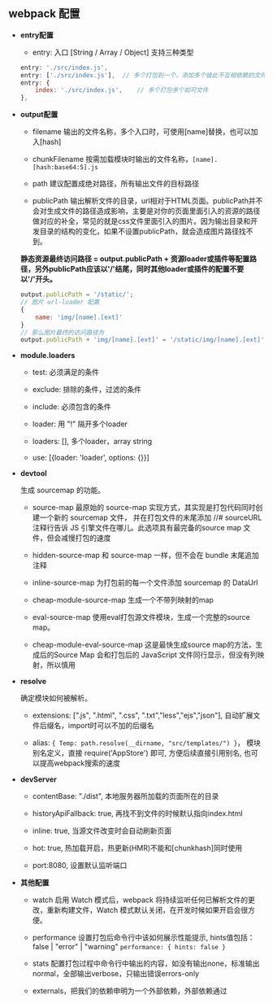 ## webpack 配置

* **entry配置**

    - entry: 入口 [String / Array / Object]   支持三种类型  

    ```js
    entry: './src/index.js',  
    entry: ['./src/index.js'],  // 多个打包到一个，添加多个彼此不互相依赖的文件，可以使用数组格式
    entry: {
        index: './src/index.js',    // 多个打包多个如可文件
    },
    ```

* **output配置**

    - filename 输出的文件名称，多个入口时，可使用[name]替换，也可以加入[hash]

    - chunkFilename 按需加载模块时输出的文件名称，`[name].[hash:base64:5].js`

    - path 建议配置成绝对路径，所有输出文件的目标路径

    - publicPath 输出解析文件的目录，url相对于HTML页面。publicPath并不会对生成文件的路径造成影响，主要是对你的页面里面引入的资源的路径做对应的补全，常见的就是css文件里面引入的图片。因为输出目录和开发目录的结构的变化，如果不设置publicPath，就会造成图片路径找不到。

    **静态资源最终访问路径 = output.publicPath + 资源loader或插件等配置路径，另外publicPath应该以'/'结尾，同时其他loader或插件的配置不要以'/'开头。**

    ```js
    output.publicPath = '/static/';
    // 图片 url-loader 配置
    {
        name: 'img/[name].[ext]'
    }
    // 那么图片最终的访问路径为
    output.publicPath + 'img/[name].[ext]' = '/static/img/[name].[ext]'
    ```

 * **module.loaders**

    - test: 必须满足的条件

    - exclude: 排除的条件，过滤的条件

    - include: 必须包含的条件

    - loader: 用 "!" 隔开多个loader

    - loaders: [], 多个loader，array string

    - use: [{loader: 'loader', options: {}}]

* **devtool**

    生成 sourcemap 的功能。

    - source-map 最原始的 source-map 实现方式，其实现是打包代码同时创建一个新的 sourcemap 文件， 并在打包文件的末尾添加 //# sourceURL 注释行告诉 JS 引擎文件在哪儿。此选项具有最完备的source map 文件，但会减慢打包的速度

    - hidden-source-map 和 source-map 一样，但不会在 bundle 末尾追加注释

    - inline-source-map 为打包前的每一个文件添加 sourcemap 的 DataUrl

    - cheap-module-source-map 生成一个不带列映射的map

    - eval-source-map 使用eval打包源文件模块，生成一个完整的source map。

    - cheap-module-eval-source-map 这是最快生成source map的方法，生成后的Source Map 会和打包后的 JavaScript 文件同行显示，但没有列映射，所以慎用

* **resolve**

    确定模块如何被解析。

    - extensions: [".js", ".html", ".css", ".txt","less","ejs","json"], 自动扩展文件后缀名，import时可以不加的后缀名

    - alias: `{ Temp: path.resolve(__dirname, "src/templates/") }`， 模块别名定义，直接 require('AppStore') 即可, 方便后续直接引用别名, 也可以提高webpack搜索的速度

* **devServer**

    - contentBase: "./dist", 本地服务器所加载的页面所在的目录
    
    - historyApiFallback: true, 再找不到文件的时候默认指向index.html
    
    - inline: true, 当源文件改变时会自动刷新页面
    
    - hot: true, 热加载开启，热更新(HMR)不能和[chunkhash]同时使用
    
    - port:8080, 设置默认监听端口

* **其他配置**

    - watch 启用 Watch 模式后，webpack 将持续监听任何已解析文件的更改，重新构建文件，Watch 模式默认关闭，在开发时候如果开启会很方便。

    - performance 设置打包后命令行中该如何展示性能提示, hints值包括：false | "error" | "warning" `performance: { hints: false }`

    - stats 配置打包过程中命令行中输出的内容，如没有输出none，标准输出normal，全部输出verbose，只输出错误errors-only

    - externals，把我们的依赖申明为一个外部依赖，外部依赖通过 <script> 外链脚本引入。这样配置可以减少打包构建速度，充分利用CDN缓存机制，具体配置： `externals: ['react', 'react-dom', 'react-router']`

备注：env: 环境字段（），来自全局变量process.env.NODE_ENV，不是node中的环境变量, 而是webpack.DefinePlugin中定义的全局变量，包括：development/production，也可以在package.json的scripts里设置。`"build": "NODE_ENV=production webpack --mode production"`。可以根据env字段区分开发环境和生产环境，进行使用不同的webpack配置文件，更利于配置精细化。mode配置不同，默认的配置项不同。